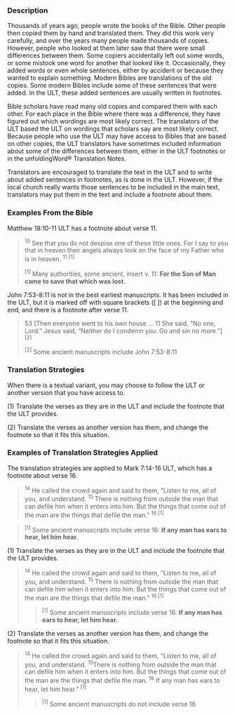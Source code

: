 ### Description

Thousands of years ago, people wrote the books of the Bible. Other people then copied them by hand and translated them. They did this work very carefully, and over the years many people made thousands of copies. However, people who looked at them later saw that there were small differences between them. Some copiers accidentally left out some words, or some mistook one word for another that looked like it. Occasionally, they added words or even whole sentences, either by accident or because they wanted to explain something. Modern Bibles are translations of the old copies. Some modern Bibles include some of these sentences that were added. In the ULT, these added sentences are usually written in footnotes.

Bible scholars have read many old copies and compared them with each other. For each place in the Bible where there was a difference, they have figured out which wordings are most likely correct. The translators of the ULT based the ULT on wordings that scholars say are most likely correct. Because people who use the ULT may have access to Bibles that are based on other copies, the ULT translators have sometimes included information about some of the differences between them, either in the ULT footnotes or in the unfoldingWord® Translation Notes.

Translators are encouraged to translate the text in the ULT and to write about added sentences in footnotes, as is done in the ULT. However, if the local church really wants those sentences to be included in the main text, translators may put them in the text and include a footnote about them.

### Examples From the Bible

Matthew 18:10-11 ULT has a footnote about verse 11.

> <sup> 10</sup> See that you do not despise one of these little ones. For I say to you that in heaven their angels always look on the face of my Father who is in heaven. <sup>11</sup> <sup> [1]</sup>
>
> <sup> [1]</sup> Many authorities, some ancient, insert v. 11: **For the Son of Man came to save that which was lost.**

John 7:53-8:11 is not in the best earliest manuscripts. It has been included in the ULT, but it is marked off with square brackets ([ ]) at the beginning and end, and there is a footnote after verse 11.

> 53 \[Then everyone went to his own house … 11 She said, “No one, Lord.” Jesus said, “Neither do I condemn you. Go and sin no more.”\] <sup> [2]</sup>
>
> <sup> [2]</sup> Some ancient manuscripts include John 7:53-8:11

### Translation Strategies

When there is a textual variant, you may choose to follow the ULT or another version that you have access to.

(1) Translate the verses as they are in the ULT and include the footnote that the ULT provides.

(2) Translate the verses as another version has them, and change the footnote so that it fits this situation.

### Examples of Translation Strategies Applied

The translation strategies are applied to Mark 7:14-16 ULT, which has a footnote about verse 16.

> <sup>14</sup> He called the crowd again and said to them, “Listen to me, all of you, and understand. <sup>15</sup> There is nothing from outside the man that can defile him when it enters into him. But the things that come out of the man are the things that defile the man.” <sup>16 [1]</sup>

> <sup> [1]</sup> Some ancient manuscripts include verse 16: **If any man has ears to hear, let him hear.**

(1) Translate the verses as they are in the ULT and include the footnote that the ULT provides.

> <sup>14</sup> He called the crowd again and said to them, “Listen to me, all of you, and understand. <sup>15</sup> There is nothing from outside the man that can defile him when it enters into him. But the things that come out of the man are the things that defile the man.” <sup>16 [1]</sup>
>
> > <sup> [1]</sup> Some ancient manuscripts include verse 16: **If any man has ears to hear, let him hear.**

(2) Translate the verses as another version has them, and change the footnote so that it fits this situation.

> <sup>14</sup> He called the crowd again and said to them, “Listen to me, all of you, and understand. <sup>15</sup>There is nothing from outside the man that can defile him when it enters into him. But the things that come out of the man are the things that defile the man. <sup>16</sup> If any man has ears to hear, let him hear.” <sup> [1]</sup>
>
> > <sup> [1]</sup> Some ancient manuscripts do not include verse 16.
